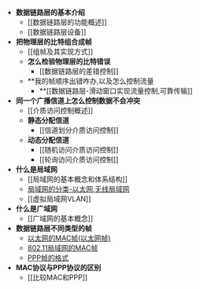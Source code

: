 - **数据链路层的基本介绍**
	- [[数据链路层的功能概述]]
	- [[数据链路层设备]]
- **把物理层的比特组合成帧**
	- [[组帧及其实现方式]]
	- **怎么检验物理层的比特错误**
		- [[数据链路层的差错控制]]
	- **我的帧顺序出错咋办,以及怎么控制流量
		- **[[数据链路层-滑动窗口实现流量控制,可靠传输]]
- **同一个广播信道上怎么控制数据不会冲突**
	- [[介质访问控制概述]]
	- **静态分配信道**
		- [[信道划分介质访问控制]]
	- **动态分配信道**
		- [[随机访问介质访问控制]]
		- [[轮询访问介质访问控制]]
- **什么是局域网**
	- [[局域网的基本概念和体系结构]]
	- [局域网的分类-以太网,无线局域网](局域网的分类-以太网,无线局域网.md)
	- [[虚拟局域网VLAN]]
- **什么是广域网**
	- [[广域网的基本概念]]
- **数据链路层不同类型的帧**
	- [以太网的MAC帧(以太网帧)](以太网的MAC帧(以太网帧).md)
	- [802.11局域网的MAC帧](802.11局域网的MAC帧.md)
	- [PPP帧的格式](PPP帧的格式.md)
- **MAC协议与PPP协议的区别**
	- [[比较MAC和PPP]]

